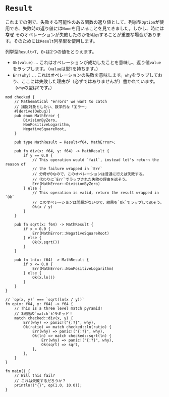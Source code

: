 # `Result`

<!--
We've seen that the `Option` enum can be used as a return value from functions
that may fail, where `None` can be returned to indicate failure. However,
sometimes it is important to express *why* an operation failed. To do this we
have the `Result` enum.
-->
これまでの例で、失敗する可能性のある関数の返り値として、列挙型`Option`が使用でき、失敗時の返り値には`None`を用いることを見てきました。しかし、時には **なぜ** そのオペレーションが失敗したのかを明示することが重要な場合があります。そのためには`Result`列挙型を使用します。

<!--
The `Result<T, E>` enum has two variants:
-->
列挙型`Result<T, E>`は2つの値をとりえます。

<!--
* `Ok(value)` which indicates that the operation succeeded, and wraps the
  `value` returned by the operation. (`value` has type `T`)
* `Err(why)`, which indicates that the operation failed, and wraps `why`,
  which (hopefully) explains the cause of the failure. (`why` has type `E`)
-->
* `Ok(value)` ... これはオペレーションが成功したことを意味し、返り値`value`をラップします。（`value`は型`T`を持ちます。）
* `Err(why)` ... これはオペレーションの失敗を意味します。`why`をラップしており、ここには失敗した理由が（必ずではありませんが）書かれています。（`why`の型は`E`です。）

```rust,editable,ignore,mdbook-runnable
mod checked {
    // Mathematical "errors" we want to catch
    // 捕捉対象としたい、数学的な「エラー」
    #[derive(Debug)]
    pub enum MathError {
        DivisionByZero,
        NonPositiveLogarithm,
        NegativeSquareRoot,
    }

    pub type MathResult = Result<f64, MathError>;

    pub fn div(x: f64, y: f64) -> MathResult {
        if y == 0.0 {
            // This operation would `fail`, instead let's return the reason of
            // the failure wrapped in `Err`
            // 分母が0なので、このオペレーションは普通に行えば失敗する。
            // 代わりに`Err`でラップされた失敗の理由を返そう。
            Err(MathError::DivisionByZero)
        } else {
            // This operation is valid, return the result wrapped in `Ok`
            // このオペレーションは問題がないので、結果を`Ok`でラップして返そう。
            Ok(x / y)
        }
    }

    pub fn sqrt(x: f64) -> MathResult {
        if x < 0.0 {
            Err(MathError::NegativeSquareRoot)
        } else {
            Ok(x.sqrt())
        }
    }

    pub fn ln(x: f64) -> MathResult {
        if x <= 0.0 {
            Err(MathError::NonPositiveLogarithm)
        } else {
            Ok(x.ln())
        }
    }
}

// `op(x, y)` === `sqrt(ln(x / y))`
fn op(x: f64, y: f64) -> f64 {
    // This is a three level match pyramid!
    // 3段階の`match`ピラミッド！
    match checked::div(x, y) {
        Err(why) => panic!("{:?}", why),
        Ok(ratio) => match checked::ln(ratio) {
            Err(why) => panic!("{:?}", why),
            Ok(ln) => match checked::sqrt(ln) {
                Err(why) => panic!("{:?}", why),
                Ok(sqrt) => sqrt,
            },
        },
    }
}

fn main() {
    // Will this fail?
    // これは失敗するだろうか？
    println!("{}", op(1.0, 10.0));
}
```
